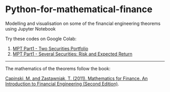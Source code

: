 # Python-for-mathematical-finance
Modelling and visualisation on some of the financial engineering theorems using Jupyter Notebook

Try these codes on Google Colab:

1. [MPT Part1 - Two Securities Portfolio](https://colab.research.google.com/drive/1zCSZWT7dTZ59gg85yVucxqb2XMD_IzdP?usp=sharing)
2. [MPT Part1 - Several Securities: Risk and Expected Return](https://colab.research.google.com/drive/1mw63QFL6HlsWu396ISK5nhNyKcNWRR_v?usp=sharing)

***
The mathematics of the theorems follow the book:

[Capinski, M. and Zastawniak, T. (2011). Mathematics for Finance. An Introduction to Financial Engineering (Second Edition)](https://link.springer.com/gp/book/9780857290816).
